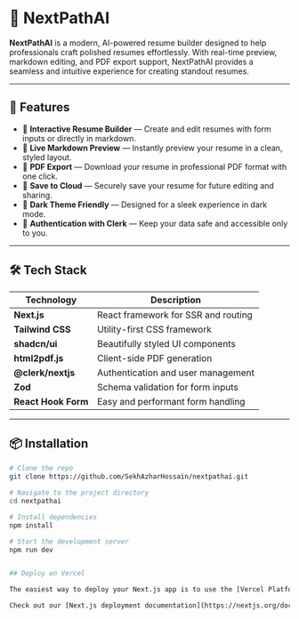 # 🧠 NextPathAI

**NextPathAI** is a modern, AI-powered resume builder designed to help professionals craft polished resumes effortlessly. With real-time preview, markdown editing, and PDF export support, NextPathAI provides a seamless and intuitive experience for creating standout resumes.

---

## 🚀 Features

- 📝 **Interactive Resume Builder** — Create and edit resumes with form inputs or directly in markdown.
- 🎯 **Live Markdown Preview** — Instantly preview your resume in a clean, styled layout.
- 📄 **PDF Export** — Download your resume in professional PDF format with one click.
- 💾 **Save to Cloud** — Securely save your resume for future editing and sharing.
- 🎨 **Dark Theme Friendly** — Designed for a sleek experience in dark mode.
- 🔐 **Authentication with Clerk** — Keep your data safe and accessible only to you.

---

## 🛠 Tech Stack

| Technology        | Description                           |
|-------------------|---------------------------------------|
| **Next.js**       | React framework for SSR and routing   |
| **Tailwind CSS**  | Utility-first CSS framework           |
| **shadcn/ui**     | Beautifully styled UI components      |
| **html2pdf.js**   | Client-side PDF generation            |
| **@clerk/nextjs** | Authentication and user management    |
| **Zod**           | Schema validation for form inputs     |
| **React Hook Form** | Easy and performant form handling  |

---


## 📦 Installation

```bash
# Clone the repo
git clone https://github.com/SekhAzharHossain/nextpathai.git

# Navigate to the project directory
cd nextpathai

# Install dependencies
npm install

# Start the development server
npm run dev


## Deploy on Vercel

The easiest way to deploy your Next.js app is to use the [Vercel Platform](https://vercel.com/new?utm_medium=default-template&filter=next.js&utm_source=create-next-app&utm_campaign=create-next-app-readme) from the creators of Next.js.

Check out our [Next.js deployment documentation](https://nextjs.org/docs/app/building-your-application/deploying) for more details.
